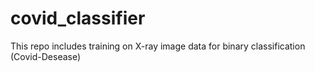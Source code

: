 # covid_classifier

This repo includes training on X-ray image data for binary classification (Covid-Desease)
